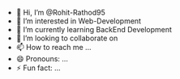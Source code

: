 - 👋 Hi, I’m @Rohit-Rathod95
- 👀 I’m interested in Web-Development
- 🌱 I’m currently learning BackEnd Development
- 💞️ I’m looking to collaborate on 
- 📫 How to reach me ...
- 😄 Pronouns: ...
- ⚡ Fun fact: ...

<!---
Rohit-Rathod95/Rohit-Rathod95 is a ✨ special ✨ repository because its `README.md` (this file) appears on your GitHub profile.
You can click the Preview link to take a look at your changes.
--->
